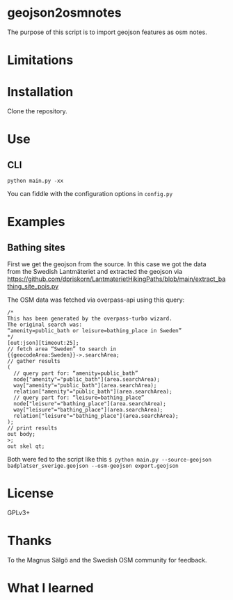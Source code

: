 # geojson2osmnotes
The purpose of this script is to import geojson features as osm notes.

# Limitations

# Installation
Clone the repository.

# Use
## CLI
`python main.py -xx`

You can fiddle with the configuration options in `config.py`

# Examples
## Bathing sites
First we get the geojson from the source.
In this case we got the data  
from the Swedish Lantmäteriet and extracted the geojson
via https://github.com/dpriskorn/LantmaterietHikingPaths/blob/main/extract_bathing_site_pois.py

The OSM data was fetched via overpass-api using this query:
```
/*
This has been generated by the overpass-turbo wizard.
The original search was:
“amenity=public_bath or leisure=bathing_place in Sweden”
*/
[out:json][timeout:25];
// fetch area “Sweden” to search in
{{geocodeArea:Sweden}}->.searchArea;
// gather results
(
  // query part for: “amenity=public_bath”
  node["amenity"="public_bath"](area.searchArea);
  way["amenity"="public_bath"](area.searchArea);
  relation["amenity"="public_bath"](area.searchArea);
  // query part for: “leisure=bathing_place”
  node["leisure"="bathing_place"](area.searchArea);
  way["leisure"="bathing_place"](area.searchArea);
  relation["leisure"="bathing_place"](area.searchArea);
);
// print results
out body;
>;
out skel qt;
```

Both were fed to the script like this
`$ python main.py --source-geojson badplatser_sverige.geojson --osm-geojson export.geojson`
# License
GPLv3+

# Thanks
To the Magnus Sälgö and the Swedish OSM community for feedback.

# What I learned
